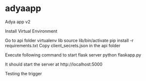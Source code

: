 # adyaapp
Adya app v2


Install Virtual Environment

Go to api folder
virtualenv lib
source lib/bin/activate
pip install -r requirements.txt
Copy client_secrets.json in the api folder

Execute following command to start flask server
python flaskapp.py

It should start the server at http://localhost:5000

Testing the trigger
